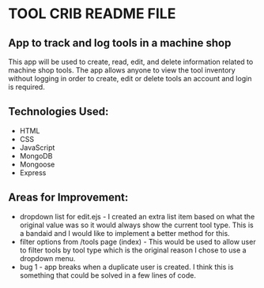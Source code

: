 # TOOL CRIB README FILE

## App to track and log tools in a machine shop
This app will be used to create, read, edit, and delete information related to machine shop tools. The app allows anyone to view the tool inventory without logging in order to create, edit or delete tools an account and login is required.

## Technologies Used:
* HTML
* CSS
* JavaScript
* MongoDB
* Mongoose
* Express

## Areas for Improvement:
* dropdown list for edit.ejs - I created an extra list item based on what the original value was so it would always show the current tool type. This is a bandaid and I would like to implement a better method for this.
* filter options from /tools page (index) - This would be used to allow user to filter tools by tool type which is the original reason I chose to use a dropdown menu.
* bug 1 - app breaks when a duplicate user is created. I think this is something that could be solved in a few lines of code. 
